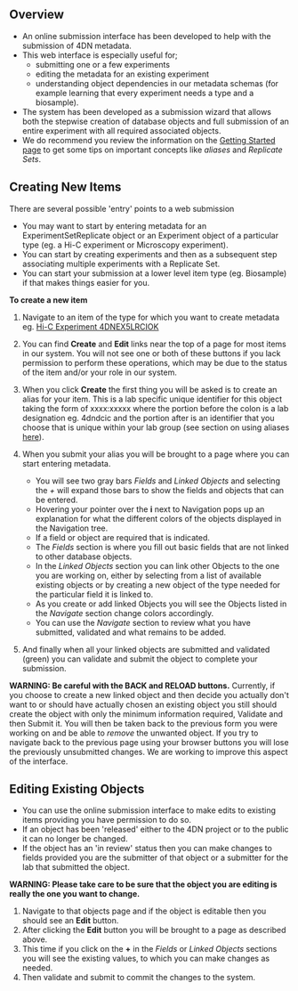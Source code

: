 ## Overview

* An online submission interface has been developed to help with the submission of 4DN metadata.  
* This web interface is especially useful for; 
    * submitting one or a few experiments
    * editing the metadata for an existing experiment 
    * understanding object dependencies in our metadata schemas (for example learning that every experiment needs a type and a biosample).  
* The system has been developed as a submission wizard that allows both the stepwise creation of database objects and full submission of an entire experiment with all required associated objects.  
* We do recommend you review the information on the [Getting Started page](/help/getting-started) to get some tips on important concepts like *aliases* and *Replicate Sets*.

## Creating New Items

There are several possible 'entry' points to a web submission

* You may want to start by entering metadata for an ExperimentSetReplicate object or an Experiment object of a particular type (eg. a Hi-C experiment or Microscopy experiment).  
* You can start by creating experiments and then as a subsequent step associating multiple experiments with a Replicate Set.  
* You can start your submission at a lower level item type (eg. Biosample) if that makes things easier for you.

**To create a new item**

1. Navigate to an item of the type for which you want to create metadata eg. [Hi-C Experiment 4DNEX5LRCIOK](https://data.4dnucleome.org/experiments-hi-c/4DNEX5LRCIOK/)

2. You can find **Create** and **Edit** links near the top of a page for most items in our system.  You will not see one or both of these buttons if you lack permission to perform these operations, which may be due to the status of the item and/or your role in our system.
3. When you click **Create** the first thing you will be asked is to create an alias for your item.  This is a lab specific unique identifier for this object taking the form of xxxx:xxxxx where the portion before the colon is a lab designation eg. 4dndcic and the portion after is an identifier that you choose that is unique within your lab group (see section on using aliases [here](/help/getting-started#referencing-existing-objects)).
4. When you submit your alias you will be brought to a page where you can start entering metadata.  
    * You will see two gray bars *Fields* and *Linked Objects* and selecting the *+* will expand those bars to show the fields and objects that can be entered.  
    * Hovering your pointer over the **i** next to Navigation pops up an explanation for what the different colors of the objects displayed in the Navigation tree.
    * If a field or object are required that is indicated.  
    * The *Fields* section is where you fill out basic fields that are not linked to other database objects.  
    * In the *Linked Objects* section you can link other Objects to the one you are working on, either by selecting from a list of available existing objects or by creating a new object of the type needed for the particular field it is linked to.
    * As you create or add linked Objects you will see the Objects listed in the *Navigate* section change colors accordingly.  
    * You can use the *Navigate* section to review what you have submitted, validated and what remains to be added.

5. And finally when all your linked objects are submitted and validated (green) you can validate and submit the object to complete your submission.


**WARNING: Be careful with the BACK and RELOAD buttons.** Currently, if you choose to create a new linked object and then decide you actually don't want to or should have actually chosen an existing object you still should create the object with only the minimum information required, Validate and then Submit it.  You will then be taken back to the previous form you were working on and be able to *remove* the unwanted object.  If you try to navigate back to the previous page using your browser buttons you will lose the previously unsubmitted changes.  We are working to improve this aspect of the interface.



## Editing Existing Objects

* You can use the online submission interface to make edits to existing items providing you have permission to do so.  
* If an object has been 'released' either to the 4DN project or to the public it can no longer be changed.  
* If the object has an 'in review' status then you can make changes to fields provided you are the submitter of that object or a submitter for the lab that submitted the object.

**WARNING: Please take care to be sure that the object you are editing is really the one you want to change.**

1. Navigate to that objects page and if the object is editable then you should see an **Edit** button.  
2. After clicking the **Edit** button you will be brought to a page as described above.  
3. This time if you click on the **+** in the *Fields* or *Linked Objects* sections you will see the existing values, to which you can make changes as needed.  
4. Then validate and submit to commit the changes to the system.
